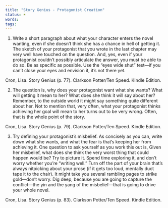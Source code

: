 ```yaml
---
title: "Story Genius - Protagonist Creation"
status: ☀️
words:
tags:
---
```

1. Write a short paragraph about what your character enters the novel wanting, even if she doesn’t think she has a chance in hell of getting it. The sketch of your protagonist that you wrote in the last chapter may very well have touched on the question. And, yes, even if your protagonist couldn’t possibly articulate the answer, you must be able to do so. Be as specific as possible. Use the “eyes wide shut” test—if you can’t close your eyes and envision it, it’s not there yet.

Cron, Lisa. Story Genius (p. 77). Clarkson Potter/Ten Speed. Kindle Edition. 

2. The question is, why does your protagonist want what she wants? What will getting it mean to her? What does she think it will say about her? Remember, to the outside world it might say something quite different about her. Not to mention that, very often, what your protagonist thinks achieving her goal will mean to her turns out to be very wrong. Often, that is the whole point of the story.

Cron, Lisa. Story Genius (p. 79). Clarkson Potter/Ten Speed. Kindle Edition. 

3. Try defining your protagonist’s misbelief. As concisely as you can, write down what she wants, and what the fear is that’s keeping her from achieving it. One question to ask yourself as you work this out is, Given her misbelief, what does she think the very worst thing that could happen would be? Try to picture it. Spend time exploring it, and don’t worry whether you’re “writing well.” Turn off the part of your brain that’s always nitpicking about your prose (if it gets too loud, mentally duct tape it to the chair). It might take you several rambling pages to strike gold—don’t worry. Dig deep, because you are going to capture the conflict—the yin and the yang of the misbelief—that is going to drive your whole novel.

Cron, Lisa. Story Genius (p. 83). Clarkson Potter/Ten Speed. Kindle Edition. 